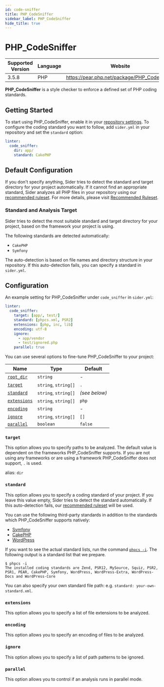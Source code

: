 ```yaml
---
id: code-sniffer
title: PHP_CodeSniffer
sidebar_label: PHP_CodeSniffer
hide_title: true
---
```


# PHP_CodeSniffer

| Supported Version | Language | Website                                      |
| ----------------- | -------- | -------------------------------------------- |
| 3.5.8             | PHP      | https://pear.php.net/package/PHP_CodeSniffer |

**PHP_CodeSniffer** is a style checker to enforce a defined set of PHP coding standards.

## Getting Started

To start using PHP_CodeSniffer, enable it in your [repository settings](../../getting-started/repository-settings.md).
To configure the coding standard you want to follow, add `sider.yml` in your repository and set the `standard` option:

```yaml
linter:
  code_sniffer:
    dir: app/
    standard: CakePHP
```

## Default Configuration

If you don't specify anything, Sider tries to detect the standard and target directory for your project automatically.
If it cannot find an appropriate standard, Sider analyzes all PHP files in your repository using our [recommended ruleset](https://github.com/sider/runners/blob/HEAD/images/code_sniffer/sider_recommended_code_sniffer.xml).
For more details, please visit [Recommended Ruleset](../../getting-started/recommended-rules.md).

### Standard and Analysis Target

Sider tries to detect the most suitable standard and target directory for your project,
based on the framework your project is using.

The following standards are detected automatically:

- `CakePHP`
- `Symfony`

The auto-detection is based on file names and directory structure in your repository.
If this auto-detection fails, you can specify a standard in `sider.yml`.

## Configuration

An example setting for PHP_CodeSniffer under `code_sniffer` in `sider.yml`:

```yaml
linter:
  code_sniffer:
    target: [app/, test/]
    standard: [phpcs.xml, PSR2]
    extensions: [php, inc, lib]
    encoding: utf-8
    ignore:
      - app/vendor
      - test/ignored.php
    parallel: true
```

You can use several options to fine-tune PHP_CodeSniffer to your project:

| Name                                                                                  | Type                 | Default       |
| ------------------------------------------------------------------------------------- | -------------------- | ------------- |
| [`root_dir`](../../getting-started/custom-configuration.md#linteranalyzer_idroot_dir) | `string`             | -             |
| [`target`](#target)                                                                   | `string`, `string[]` | `.`           |
| [`standard`](#standard)                                                               | `string`, `string[]` | _(see below)_ |
| [`extensions`](#extensions)                                                           | `string`, `string[]` | `php`         |
| [`encoding`](#encoding)                                                               | `string`             | -             |
| [`ignore`](#ignore)                                                                   | `string`, `string[]` | `[]`          |
| [`parallel`](#parallel)                                                               | `boolean`            | `false`       |

### `target`

This option allows you to specify paths to be analyzed. The default value is dependent on the frameworks PHP_CodeSniffer supports.
If you are not using any frameworks or are using a framework PHP_CodeSniffer does not support, `.` is used.

alias: `dir`

### `standard`

This option allows you to specify a coding standard of your project. If you leave this value empty, Sider tries to detect the standard automatically.
If this auto-detection fails, our [recommended ruleset](#default-configuration) will be used.

You can use the following third-party standards in addition to the standards which PHP_CodeSniffer supports natively:

- [Symfony](https://github.com/djoos/Symfony-coding-standard)
- [CakePHP](https://github.com/cakephp/cakephp-codesniffer)
- [WordPress](https://github.com/WordPress/WordPress-Coding-Standards)

If you want to see the actual standard lists, run the command [`phpcs -i`](https://github.com/squizlabs/PHP_CodeSniffer/wiki/Usage#printing-a-list-of-installed-coding-standards).
The following output is a standard list that we prepare.

```console
$ phpcs -i
The installed coding standards are Zend, PSR12, MySource, Squiz, PSR2, PSR1, PEAR, CakePHP, Symfony, WordPress, WordPress-Extra, WordPress-Docs and WordPress-Core
```

You can also specify your own standard file path: e.g. `standard: your-own-standard.xml`.

### `extensions`

This option allows you to specify a list of file extensions to be analyzed.

### `encoding`

This option allows you to specify an encoding of files to be analyzed.

### `ignore`

This option allows you to specify a list of path patterns to be ignored.

### `parallel`

This option allows you to control if an analysis runs in parallel mode.
